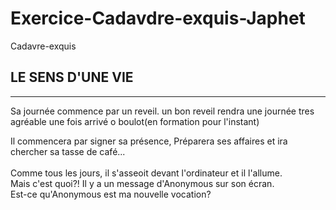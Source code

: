 # Exercice-Cadavdre-exquis-Japhet
Cadavre-exquis

## LE SENS D'UNE VIE
___________________

Sa journée commence par un reveil.
un bon reveil rendra une journée tres agréable
une fois arrivé o boulot(en formation pour l'instant)

Il commencera par signer sa présence,
Préparera ses affaires et ira chercher sa tasse de café...
<br><br>
Comme tous les jours, il s'asseoit devant l'ordinateur et il l'allume.<br>
Mais c'est quoi?! Il y a un message d'Anonymous sur son écran.<br>
Est-ce qu'Anonymous est ma nouvelle vocation?
